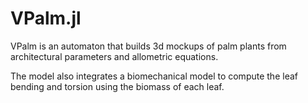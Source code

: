 # VPalm.jl

VPalm is an automaton that builds 3d mockups of palm plants from architectural parameters and allometric equations.

The model also integrates a biomechanical model to compute the leaf bending and torsion using the biomass of each leaf.


